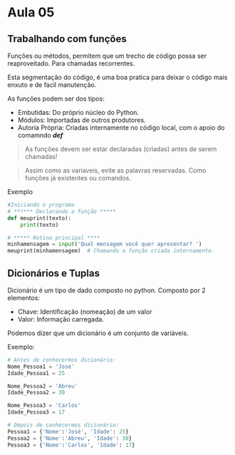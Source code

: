 # Aula 05

## Trabalhando com funções
Funções ou métodos, permitem que um trecho de código possa ser reaproveitado. Para chamadas recorrentes.

Esta segmentação do código, é uma boa pratica para deixar o código mais enxuto e de facil manutenção.

As funções podem ser dos tipos:
- Embutidas: Do próprio núcleo do Python. 
- Módulos: Importadas de outros produtores.
- Autoria Própria: Criadas internamente no código local, com o apoio do comamndo **_def_**

> As funções devem ser estar declaradas (criadas) antes de serem chamadas!

> Assim como as variaveis, evite as palavras reservadas. Como funções já existentes ou comandos.

Exemplo
```python
#Iniciando o programa
# ****** Declarando a função *****
def meuprint(texto):
    print(texto)

# ***** Rotina principal ****
minhamensagem = input('Qual mensagem você quer apresentar? ')
meuprint(minhamensagem)  # Chamando a função criada internamente.
```

## Dicionários e Tuplas
Dicionário é um tipo de dado composto no python. Composto por 2 elementos:
- Chave: Identificação (nomeação) de um valor
- Valor: Informação carregada.

Podemos dizer que um dicionário é um conjunto de variáveis.

Exemplo:
```python
# Antes de conhecermos dicionário:
Nome_Pessoa1 = 'José'
Idade_Pessoa1 = 25

Nome_Pessoa2 = 'Abreu'
Idade_Pessoa2 = 30

Nome_Pessoa3 = 'Carlos'
Idade_Pessoa3 = 17

# Depois de conhecermos dicionário:
Pessoa1 = {'Nome':'José', 'Idade': 25}
Pessoa2 = {'Nome':'Abreu', 'Idade': 30}
Pessoa3 = {'Nome':'Carlos', 'Idade': 17}
```